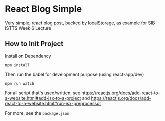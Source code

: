 # React Blog Simple

Very simple, react blog post, backed by localStorage, as example for SIB ISTTS Week 6 Lecture

## How to Init Project

Install on Dependency 

```npm install```

Then run the babel for development purpose (using react-app/dev)

```npm run watch```

For all script that's used/written, see https://reactjs.org/docs/add-react-to-a-website.html#add-jsx-to-a-project and https://reactjs.org/docs/add-react-to-a-website.html#run-jsx-preprocessor

For more, see the `package.json`
